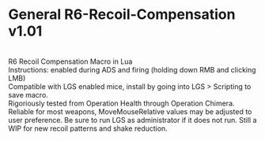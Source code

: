 # General R6-Recoil-Compensation v1.01
<br />
R6 Recoil Compensation Macro in Lua
<br />
Instructions: enabled during ADS and firing (holding down RMB and clicking LMB)
<br />
Compatible with LGS enabled mice, install by going into LGS > Scripting to save macro.
<br />
Rigoriously tested from Operation Health through Operation Chimera. Reliable for most weapons, MoveMouseRelative values may be adjusted to user preference. Be sure to run LGS as administrator if it does not run. Still a WIP for new recoil patterns and shake reduction.
